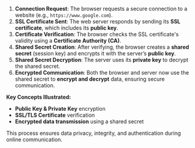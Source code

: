 

1. **Connection Request**: The browser requests a secure connection to a website (e.g., `https://www.google.com`).
2. **SSL Certificate Sent**: The web server responds by sending its **SSL certificate**, which includes its **public key**.
3. **Certificate Verification**: The browser checks the SSL certificate's validity using a **Certificate Authority (CA)**.
4. **Shared Secret Creation**: After verifying, the browser creates a **shared secret** (session key) and encrypts it with the server’s **public key**.
5. **Shared Secret Decryption**: The server uses its **private key** to decrypt the shared secret.
6. **Encrypted Communication**: Both the browser and server now use the shared secret to **encrypt and decrypt** data, ensuring secure communication.

**Key Concepts Illustrated:**

* **Public Key & Private Key** encryption
* **SSL/TLS Certificate** verification
* **Encrypted data transmission** using a shared secret

This process ensures data privacy, integrity, and authentication during online communication.
